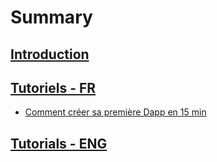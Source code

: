 # Summary​

## [Introduction](README.md)

## [Tutoriels - FR](tuto-fr/README.md)​

- [Comment créer sa première Dapp en 15 min](tuto-fr/first-dapp-in-15-min/README.md)

## [Tutorials - ENG](tuto-eng/README.md)​
